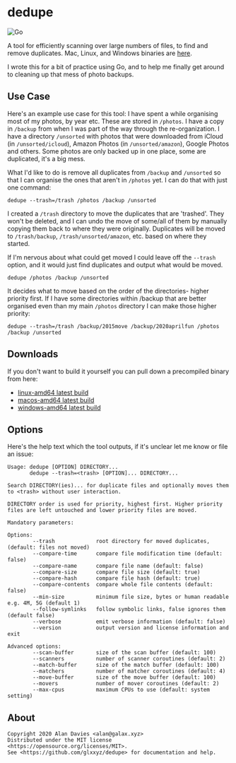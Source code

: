 # dedupe

![Go](https://github.com/glxxyz/dedupe/workflows/Go/badge.svg)

A tool for efficiently scanning over large numbers of files, to find and remove duplicates. Mac, Linux, and Windows binaries are [here](https://github.com/glxxyz/dedupe/tree/master/bin).

I wrote this for a bit of practice using Go, and to help me finally get around to cleaning up that mess of photo backups.

## Use Case
Here's an example use case for this tool:
I have spent a while organising most of my photos, by year etc. These are stored in `/photos`.
I have a copy in `/backup` from when I was part of the way through the re-organization.
I have a directory `/unsorted` with  photos that were downloaded from iCloud (in `/unsorted/icloud`), Amazon Photos (in `/unsorted/amazon`), Google Photos and others.
Some photos are only backed up in one place, some are duplicated, it's a big mess.

What I'd like to do is remove all duplicates from `/backup` and `/unsorted` so that I can organise the ones that aren't in `/photos` yet. I can do that with just one command:

    dedupe --trash=/trash /photos /backup /unsorted

I created a `/trash` directory to move the duplicates that are 'trashed'.
They won't be deleted, and I can undo the move of some/all of them by manually copying them back to where they were originally.
Duplicates will be moved to `/trash/backup`, `/trash/unsorted/amazon`, etc. based on where they started.

If I'm nervous about what could get moved I could leave off the `--trash` option, and it would just find duplicates and output what would be moved.

    dedupe /photos /backup /unsorted

It decides what to move based on the order of the directories- higher priority first.
If I have some directories within /backup that are better organised even than my main `/photos` directory I can make those higher priority:

    dedupe --trash=/trash /backup/2015move /backup/2020aprilfun /photos /backup /unsorted

## Downloads

If you don't want to build it yourself you can pull down a precompiled binary from here:

* [linux-amd64 latest build](https://github.com/glxxyz/dedupe/raw/master/bin/linux-amd64/dedupe)
* [macos-amd64 latest build](https://github.com/glxxyz/dedupe/raw/master/bin/macos-amd64/dedupe)
* [windows-amd64 latest build](https://github.com/glxxyz/dedupe/raw/master/bin/macos-amd64/dedupe.exe)

## Options

Here's the help text which the tool outputs, if it's unclear let me know or file an issue:
```
Usage: dedupe [OPTION] DIRECTORY...
       dedupe --trash=<trash> [OPTION]... DIRECTORY...

Search DIRECTORY(ies)... for duplicate files and optionally moves them to <trash> without user interaction.

DIRECTORY order is used for priority, highest first. Higher priority files are left untouched and lower priority files are moved. 

Mandatory parameters:

Options:
        --trash             root directory for moved duplicates, (default: files not moved)
        --compare-time      compare file modification time (default: false)
        --compare-name      compare file name (default: false)
        --compare-size      compare file size (default: true)
        --compare-hash      compare file hash (default: true)
        --compare-contents  compare whole file contents (default: false)
        --min-size          minimum file size, bytes or human readable e.g. 4M, 5G (default 1)
        --follow-symlinks   follow symbolic links, false ignores them (default false)
        --verbose           emit verbose information (default: false)
        --version           output version and license information and exit

Advanced options:
        --scan-buffer       size of the scan buffer (default: 100)
        --scanners          number of scanner coroutines (default: 2)
        --match-buffer      size of the match buffer (default: 100)
        --matchers          number of matcher coroutines (default: 4)
        --move-buffer       size of the move buffer (default: 100)
        --movers            number of mover coroutines (default: 2)
        --max-cpus          maximum CPUs to use (default: system setting)
```

## About

```
Copyright 2020 Alan Davies <alan@galax.xyz>
Distributed under the MIT license <https://opensource.org/licenses/MIT>.
See <https://github.com/glxxyz/dedupe> for documentation and help.
```
